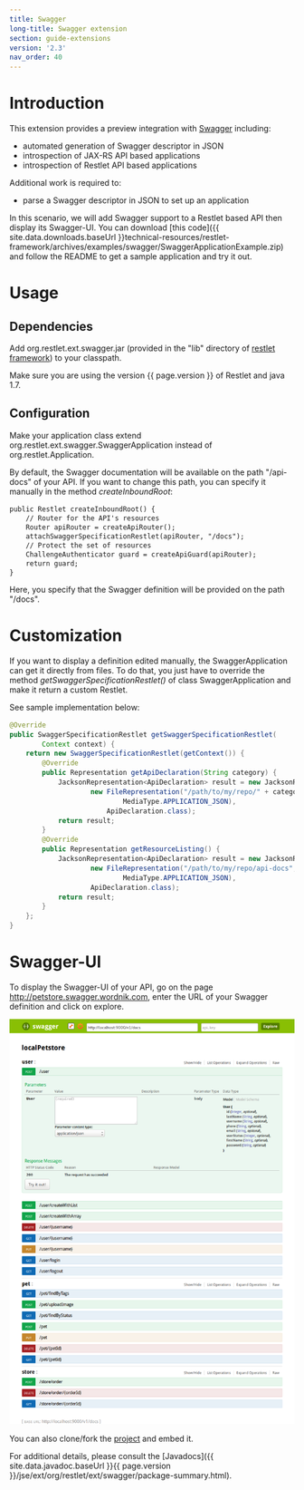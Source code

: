 ```yaml
---
title: Swagger
long-title: Swagger extension
section: guide-extensions
version: '2.3'
nav_order: 40
---
```

# Introduction

This extension provides a preview integration with [Swagger](https://helloreverb.com/developers/swagger) including:

- automated generation of Swagger descriptor in JSON
- introspection of JAX-RS API based applications
- introspection of Restlet API based applications

Additional work is required to:

- parse a Swagger descriptor in JSON to set up an application

In this scenario, we will add Swagger support to a Restlet based API then display its Swagger-UI.
You can download [this code]({{ site.data.downloads.baseUrl }}technical-resources/restlet-framework/archives/examples/swagger/SwaggerApplicationExample.zip) and follow the README to get a sample application and try it out.

# Usage

## Dependencies

Add org.restlet.ext.swagger.jar (provided in the "lib" directory of
[restlet framework](/downloads/current#release=testing&edition=jse&distribution=zip
"download restlet framework")) to your classpath.

Make sure you are using the version {{ page.version }} of Restlet and java 1.7.

## Configuration

Make your application class extend org.restlet.ext.swagger.SwaggerApplication instead of org.restlet.Application.

By default, the Swagger documentation will be available on the path "/api-docs" of your API. If you want to change this path, you can specify it manually in the method _createInboundRoot_:

<pre class="language-java"><code class="language-java">public Restlet createInboundRoot() {
    // Router for the API's resources
    Router apiRouter = createApiRouter();
    attachSwaggerSpecificationRestlet(apiRouter, "/docs");
    // Protect the set of resources
    ChallengeAuthenticator guard = createApiGuard(apiRouter);
    return guard;
}
</code></pre>

Here, you specify that the Swagger definition will be provided on the path "/docs".

# Customization

If you want to display a definition edited manually, the SwaggerApplication can get it directly from files. To do that, you just have to override the method _getSwaggerSpecificationRestlet()_ of class SwaggerApplication and make it return a custom Restlet.

See sample implementation below:

```java
@Override
public SwaggerSpecificationRestlet getSwaggerSpecificationRestlet(
        Context context) {
    return new SwaggerSpecificationRestlet(getContext()) {
        @Override
        public Representation getApiDeclaration(String category) {
            JacksonRepresentation<ApiDeclaration> result = new JacksonRepresentation<ApiDeclaration>(
                    new FileRepresentation("/path/to/my/repo/" + category,
                            MediaType.APPLICATION_JSON),
                        ApiDeclaration.class);
            return result;
        }
        @Override
        public Representation getResourceListing() {
            JacksonRepresentation<ApiDeclaration> result = new JacksonRepresentation<ApiDeclaration>(
                    new FileRepresentation("/path/to/my/repo/api-docs",
                            MediaType.APPLICATION_JSON),
                    ApiDeclaration.class);
            return result;
        }
    };
}
```

# Swagger-UI

To display the Swagger-UI of your API, go on the page http://petstore.swagger.wordnik.com, enter the URL of your Swagger definition and click on explore.

![swagger-ui](images/swaggerExtensionSwaggerUI.png)

You can also clone/fork the [project](https://github.com/wordnik/swagger-ui) and embed it.

For additional details, please consult the
[Javadocs]({{ site.data.javadoc.baseUrl }}{{ page.version }}/jse/ext/org/restlet/ext/swagger/package-summary.html).
